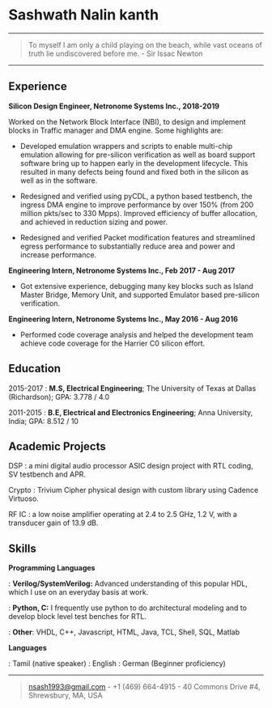 Sashwath Nalin kanth
============

----

>  To myself I am only a child playing on the beach, while vast oceans of truth lie undiscovered before me. - Sir Issac Newton

----

Experience
----------

**Silicon Design Engineer, Netronome Systems Inc., 2018-2019**

Worked on the Network Block Interface (NBI), to design and implement blocks in Traffic manager and DMA engine. Some highlights are:

* Developed emulation wrappers and scripts to enable multi-chip emulation allowing for pre-silicon verification as well as board support software bring up to happen early in the development lifecycle. This resulted in many defects being found and fixed both in the silicon as well as in the software.

* Redesigned and verified using pyCDL, a python based testbench, the ingress DMA engine to improve performance by over 150% (from 200 million pkts/sec to 330 Mpps). Improved efficiency of buffer allocation, and achieved in reduction sizing and power.

* Redesigned and verified Packet modification features and streamlined egress performance to substantially reduce area and power and increase performance.


**Engineering Intern, Netronome Systems Inc., Feb 2017 - Aug 2017**

* Got extensive experience, debugging many key blocks such as Island Master Bridge, Memory Unit, and supported Emulator based pre-silicon verification.

**Engineering Intern, Netronome Systems Inc., May 2016 - Aug 2016**

* Performed code coverage analysis and helped the development team achieve code coverage for the Harrier C0 silicon effort.

Education
---------
2015-2017 
:   **M.S, Electrical Engineering**; The University of Texas at Dallas (Richardson);
    GPA: 3.778 / 4.0

2011-2015
:   **B.E, Electrical and Electronics Engineering**; Anna University, India;
    GPA: 8.512 / 10

Academic Projects
--------------------
DSP
: a mini digital audio processor ASIC design project with RTL coding, SV testbench and APR.

Crypto
: Trivium Cipher physical design with custom library using Cadence Virtuoso.

RF IC
: a low noise amplifier operating at 2.4 to 2.5 GHz, 1.2 V, with a transducer gain of 13.9 dB.

Skills
-------

**Programming Languages**

:   **Verilog/SystemVerilog:** Advanced understanding of this popular HDL, which I use on an everyday basis at work. 

:   **Python, C:** I frequently use python to do architectural modeling and to develop block level test benches for RTL.

:   **Other**: VHDL, C++, Javascript, HTML, Java, TCL, Shell, SQL, Matlab

[ref]: https://github.com/Sash-github-account

**Languages**

: Tamil (native speaker)
: English
: German (Beginner proficiency)

----
> <nsash1993@gmail.com> - +1 (469) 664-4915 - 40 Commons Drive #4, Shrewsbury, MA, USA
